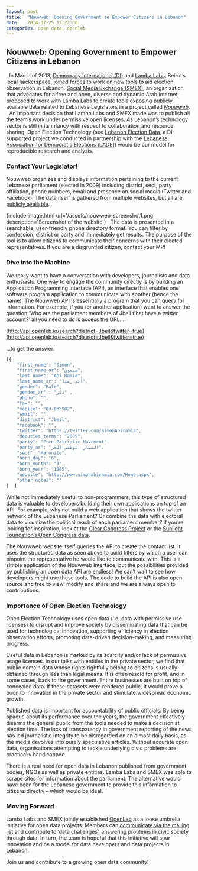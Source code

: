 ```yaml
---
layout: post
title:  "Nouwweb: Opening Government to Empower Citizens in Lebanon"
date:   2014-07-25 12:22:00
categories: open data, openleb
---
```


## Nouwweb: Opening Government to Empower Citizens in Lebanon
 
In March of 2013, [Democracy International (DI)](http://www.democracyinternational.com) and [Lamba Labs](http://lambalabs.org), Beirut’s local hackerspace, joined forces to work on new tools to aid election observation in Lebanon. [Social Media Exchange (SMEX)](http://www.smex.org/), an organization that advocates for a free and open, diverse and dynamic Arab internet, proposed to work with Lamba Labs to create tools exposing publicly available data related to Lebanese Legislators in a project called [*Nouwweb*](http://openleb.io/nouwweb.html).
 
An important decision that Lamba Labs and SMEX made was to publish all the team’s work under permissive open licenses. As Lebanon’s technology sector is still in its infancy with respect to collaboration and resource sharing, Open Election Technology (see [Lebanon Election Data](http://lebanonelectiondata.org), a DI-supported project we conducted in partnership with the [Lebanese Association for Democratic Elections [LADE]](http://www.lade.org.lb/?lang=en-US)) would be our model for reproducible research and analysis.
 
### Contact Your Legislator!
Nouwweb organizes and displays information pertaining to the current Lebanese parliament (elected in 2009) including district, sect, party affiliation, phone numbers, email and presence on social media (Twitter and Facebook). The data itself is gathered from multiple websites, but all are [publicly available](http://bit.ly/VyVhrD).

{include image.html url='/assets/nouwweb-screenshot1.png' description='Screenshot of the website'}
 
The data is presented in a searchable, user-friendly phone directory format. You can filter by confession, district or party and immediately get results. The purpose of the tool is to allow citizens to communicate their concerns with their elected representatives. If you are a disgruntled citizen, contact your MP!

### Dive into the Machine
We really want to have a conversation with developers, journalists and data enthusiasts. One way to engage the community directly is by building an Application Programming Interface (API), an interface that enables one software program application to communicate with another (hence the name). The Nouwweb API is essentially a program that you can query for information. For example, if you (or another application) want to answer the question ‘Who are the parliament members of Jbeil t!hat have a twitter account?’ all you need to do is access the URL…:

[http://api.openleb.io/search?district=Jbeil&twitter=true](http://api.openleb.io/search?district=Jbeil&twitter=true)

…to get the answer:

```javascript
[{
￼	"first_name": "Simon",
	"first_name_ar": "سيمون",
	"last_name": "Abi Ramia",
	"last_name_ar": "أبي رميا",
	"gender": "Male",
	"gender_ar" : "ذكر" ,
	"phone": "",
	"fax": "",
	"mobile": "03-035902",
	"email": "",
	"district": "Jbeil",
	"facebook": "",
	"twitter": "https://twitter.com/SimonAbiramia",
	"deputies_terms": "2009",
	"party": "Free Patriotic Movement",
	"party_ar": "التيار الوطني الحر",
	"sect": "Maronite",
	"born_day": "6",
	"born_month": "3",
	"born_year": "1965",
	"website": "http://www.simonabiramia.com/Home.aspx",
	"other_notes": ""
}￼￼]
```

While not immediately useful to non-programmers, this type of structured data is valuable to developers building their own applications on top of an API. For example, why not build a web application that shows the twitter network of the Lebanese Parliament? Or combine the data with electoral data to visualize the political reach of each parliament member? If you’re looking for inspiration, look at the [Clear Congress Project](http://clearcongressproject.com/) or the [Sunlight Foundation’s Open Congress data](http://sunlightfoundation.com/blog/2013/10/22/how-to-know-the-senate/).

The Nouwweb website itself queries the API to create the contact list. It uses the structured data as seen above to build filters by which a user can pinpoint the representative he would like to communicate with. This is a simple application of the Nouwweb interface, but the possibilities provided by publishing an open data API are endless! We can’t wait to see how developers might use these tools. The code to build the API is also open source and free to view, modify and share and we are always open to contributions.

### Importance of Open Election Technology
Open Election Technology uses open data (i.e, data with permissive use licenses) to disrupt and improve society by disseminating data that can be used for technological innovation, supporting efficiency in election observation efforts, promoting data-driven decision-making, and measuring progress.

Useful data in Lebanon is marked by its scarcity and/or lack of permissive usage licenses. In our talks with entities in the private sector, we find that public domain data whose rights rightfully belong to citizens is usually obtained through less than legal means. It is often resold for profit, and in some cases, back to the government. Entire businesses are built on top of concealed data. If these datasets were rendered public, it would prove a boon to innovation in the private sector and stimulate widespread economic growth.

Published data is important for accountability of public officials. By being opaque about its performance over the years, the government effectively disarms the general public from the tools needed to make a decision at election time. The lack of transparency in government reporting of the news has led journalistic integrity to be disregarded on an almost daily basis, as the media devolves into purely speculative articles. Without accurate open data, organisations attempting to tackle underlying civic problems are practically handicapped.

There is a real need for open data in Lebanon published from government bodies, NGOs as well as private entities. Lamba Labs and SMEX was able to scrape sites for information about the parliament. The alternative would have been for the Lebanese government to provide this information to citizens directly – which would be ideal.

### Moving Forward
Lamba Labs and SMEX jointly established [OpenLeb](http://openleb.io/) as a loose umbrella initiative for open data projects. Members can [communicate via the mailing list](https://groups.google.com/forum/#!members/openleb) and contribute to ‘data challenges’, answering problems in civic society through data. In turn, the team is hopeful that this initiative will spur innovation and be a model for data developers and data projects in Lebanon.

Join us and contribute to a growing open data community!
